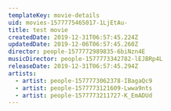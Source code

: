 ```yaml
---
templateKey: movie-details
uid: movies-1577775465017-1LjEtAu-
title: test movie
createdDate: 2019-12-31T06:57:45.224Z
updatedDate: 2019-12-06T06:57:45.260Z
director: people-1577772989835-6biNzn4E
musicDirector: people-1577773342782-lEJBRp4L
releaseDate: 2019-12-31T06:57:45.294Z
artists:
  - artist: people-1577773062378-IBagaQc9
  - artist: people-1577773121609-Lwwa9nts
  - artist: people-1577773211727-K_EmADUd
---
```


